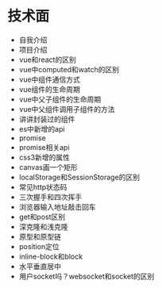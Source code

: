 <!--
 * @Author: zyxm5
 * @Date: 2021-03-24 21:50:58
 * @LastEditors: zyxm5
 * @LastEditTime: 2021-03-25 06:29:14
 * @Description: 
-->
# 技术面

- 自我介绍
- 项目介绍
- vue和react的区别
- vue中computed和watch的区别
- vue中组件通信方式
- vue组件的生命周期
- vue中父子组件的生命周期
- vue中父组件调用子组件的方法
- 讲讲封装过的组件
- es中新增的api
- promise
- promise相关api
- css3新增的属性
- canvas画一个矩形
- localStorage和SessionStorage的区别
- 常见http状态码
- 三次握手和四次挥手
- 浏览器输入地址敲击回车
- get和post区别
- 深克隆和浅克隆
- 原型和原型链
- position定位
- inline-block和block
- 水平垂直居中
- 用户socket吗？websocket和socket的区别
